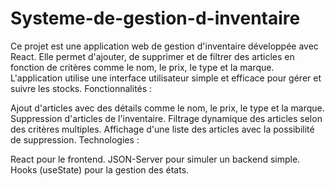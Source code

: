 # Systeme-de-gestion-d-inventaire
Ce projet est une application web de gestion d'inventaire développée avec React. Elle permet d'ajouter, de supprimer et de filtrer des articles en fonction de critères comme le nom, le prix, le type et la marque. L'application utilise une interface utilisateur simple et efficace pour gérer et suivre les stocks. 
Fonctionnalités :

Ajout d'articles avec des détails comme le nom, le prix, le type et la marque.
Suppression d'articles de l'inventaire.
Filtrage dynamique des articles selon des critères multiples.
Affichage d'une liste des articles avec la possibilité de suppression.
Technologies :

React pour le frontend.
JSON-Server pour simuler un backend simple.
Hooks (useState) pour la gestion des états.
